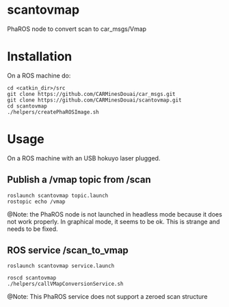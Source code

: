 # scantovmap
PhaROS node to convert scan to car_msgs/Vmap

# Installation

On a ROS machine do:
    
    cd <catkin_dir>/src
    git clone https://github.com/CARMinesDouai/car_msgs.git
    git clone https://github.com/CARMinesDouai/scantovmap.git
    cd scantovmap
    ./helpers/createPhaROSImage.sh
  
# Usage

On a ROS machine with an USB hokuyo laser plugged.  

## Publish a /vmap topic from /scan

    roslaunch scantovmap topic.launch
    rostopic echo /vmap

@Note: the PhaROS node is not launched in headless mode because it does not work properly. In graphical mode, it seems to be ok. This is strange and needs to be fixed.

## ROS service /scan_to_vmap

    roslaunch scantovmap service.launch
    
    roscd scantovmap
    ./helpers/callVMapConversionService.sh
  
 @Note: This PhaROS service does not support a zeroed scan structure

